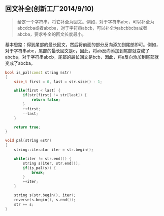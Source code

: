 ## 回文补全(创新工厂2014/9/10)

> 给定一个字符串，将它补全为回文。例如，对于字符串abc，可以补全为abcdcba或者abcba，对于字符串abcb，可以补全为abcbbcba或者abcba，要求补全的回文长度最小。

基本思路：得到尾部的最长回文，然后将前面的部分反向添加到尾部即可。例如，对于字符串abc，尾部的最长回文是c，因此，将ab反向添加到尾部就变成了abcba，对于字符串abcb，尾部的最长回文是bcb，因此，将a反向添加到尾部就变成了abcba。

``` C++
bool is_pal(const string &str)
{
	size_t first = 0, last = str.size() - 1;

	while(first < last) {
		if(str[first] != str[last]) {
			return false;
		}
		++first;
		--last;
	}

	return true;
}

void pal(string &str)
{
	string::iterator iter = str.begin();

	while(iter != str.end()) {
		string s(iter, str.end());
		if(is_pal(s)) {
			break;
		}
		++iter;
	}

	string s(str.begin(), iter);
	reverse(s.begin(), s.end());
	str += s;
}
```
